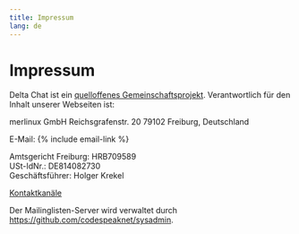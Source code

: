 ```yaml
---
title: Impressum
lang: de
---
```


# Impressum

Delta Chat ist ein [quelloffenes Gemeinschaftsprojekt](https://github.com/deltachat). Verantwortlich für den Inhalt unserer Webseiten ist:

merlinux GmbH
Reichsgrafenstr. 20
79102 Freiburg, Deutschland

E-Mail: {% include email-link %}

Amtsgericht Freiburg: HRB709589  
USt-IdNr.: DE814082730  
Geschäftsführer: Holger Krekel

[Kontaktkanäle](contribute)

Der Mailinglisten-Server wird verwaltet durch <https://github.com/codespeaknet/sysadmin>.
